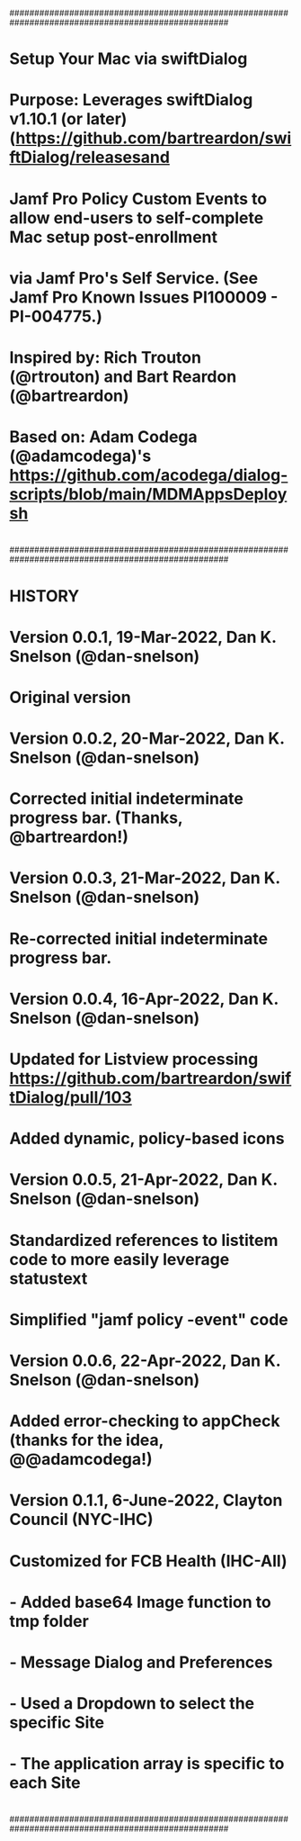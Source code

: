 ####################################################################################################
#
# Setup Your Mac via swiftDialog
#
# Purpose: Leverages swiftDialog v1.10.1 (or later) (https://github.com/bartreardon/swiftDialog/releasesand 
# Jamf Pro Policy Custom Events to allow end-users to self-complete Mac setup post-enrollment
# via Jamf Pro's Self Service. (See Jamf Pro Known Issues PI100009 - PI-004775.)
#
# Inspired by: Rich Trouton (@rtrouton) and Bart Reardon (@bartreardon)
#
# Based on: Adam Codega (@adamcodega)'s https://github.com/acodega/dialog-scripts/blob/main/MDMAppsDeploysh
#
####################################################################################################
#
# HISTORY
#
# Version 0.0.1, 19-Mar-2022, Dan K. Snelson (@dan-snelson)
#   Original version
#
# Version 0.0.2, 20-Mar-2022, Dan K. Snelson (@dan-snelson)
#   Corrected initial indeterminate progress bar. (Thanks, @bartreardon!)
#
# Version 0.0.3, 21-Mar-2022, Dan K. Snelson (@dan-snelson)
#   Re-corrected initial indeterminate progress bar.
#
# Version 0.0.4, 16-Apr-2022, Dan K. Snelson (@dan-snelson)
#   Updated for Listview processing https://github.com/bartreardon/swiftDialog/pull/103
#   Added dynamic, policy-based icons
#
# Version 0.0.5, 21-Apr-2022, Dan K. Snelson (@dan-snelson)
#   Standardized references to listitem code to more easily leverage statustext
#   Simplified "jamf policy -event" code
#
# Version 0.0.6, 22-Apr-2022, Dan K. Snelson (@dan-snelson)
#   Added error-checking to appCheck (thanks for the idea, @@adamcodega!)
#
# Version 0.1.1, 6-June-2022, Clayton Council (NYC-IHC)
#	Customized for FCB Health (IHC-All)
#		- Added base64 Image function to tmp folder
#		- Message Dialog and Preferences
#		- Used a Dropdown to select the specific Site
#   - The application array is specific to each Site
#  
#
#
####################################################################################################
